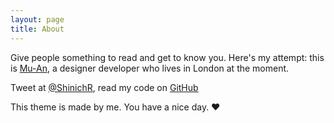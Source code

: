 ```yaml
---
layout: page
title: About
---
```


Give people something to read and get to know you. Here's my attempt: this is [Mu-An](http://ShinichR.me), a designer developer who lives in London at the moment.

Tweet at [@ShinichR](http://twitter.com/ShinichR), read my code on [GitHub](http://github.com/ShinichR)

This theme is made by me. You have a nice day. ♥